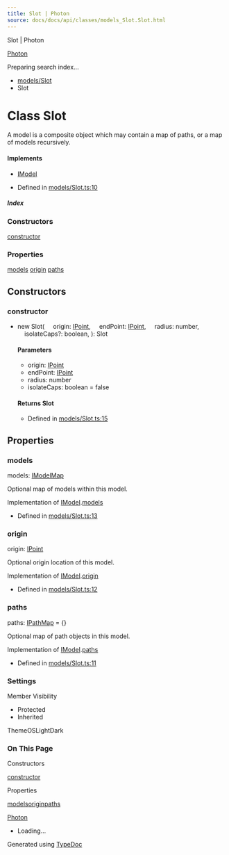 ```yaml
---
title: Slot | Photon
source: docs/docs/api/classes/models_Slot.Slot.html
---
```


Slot | Photon

[Photon](../index.md)




Preparing search index...

* [models/Slot](../modules/models_Slot.md)
* Slot

# Class Slot

A model is a composite object which may contain a map of paths, or a map of models recursively.

#### Implements

* [IModel](../interfaces/core_schema.IModel.md)

* Defined in [models/Slot.ts:10](https://github.com/mwhite454/photon/blob/main/packages/photon/src/models/Slot.ts#L10)

##### Index

### Constructors

[constructor](#constructor)

### Properties

[models](#models)
[origin](#origin)
[paths](#paths)

## Constructors

### constructor

* new Slot(
      origin: [IPoint](../interfaces/core_schema.IPoint.md),
      endPoint: [IPoint](../interfaces/core_schema.IPoint.md),
      radius: number,
      isolateCaps?: boolean,
  ): Slot

  #### Parameters

  + origin: [IPoint](../interfaces/core_schema.IPoint.md)
  + endPoint: [IPoint](../interfaces/core_schema.IPoint.md)
  + radius: number
  + isolateCaps: boolean = false

  #### Returns Slot

  + Defined in [models/Slot.ts:15](https://github.com/mwhite454/photon/blob/main/packages/photon/src/models/Slot.ts#L15)

## Properties

### models

models: [IModelMap](../interfaces/core_schema.IModelMap.md)

Optional map of models within this model.

Implementation of [IModel](../interfaces/core_schema.IModel.md).[models](../interfaces/core_schema.IModel.md#models)

* Defined in [models/Slot.ts:13](https://github.com/mwhite454/photon/blob/main/packages/photon/src/models/Slot.ts#L13)

### origin

origin: [IPoint](../interfaces/core_schema.IPoint.md)

Optional origin location of this model.

Implementation of [IModel](../interfaces/core_schema.IModel.md).[origin](../interfaces/core_schema.IModel.md#origin)

* Defined in [models/Slot.ts:12](https://github.com/mwhite454/photon/blob/main/packages/photon/src/models/Slot.ts#L12)

### paths

paths: [IPathMap](../interfaces/core_schema.IPathMap.md) = {}

Optional map of path objects in this model.

Implementation of [IModel](../interfaces/core_schema.IModel.md).[paths](../interfaces/core_schema.IModel.md#paths)

* Defined in [models/Slot.ts:11](https://github.com/mwhite454/photon/blob/main/packages/photon/src/models/Slot.ts#L11)

### Settings

Member Visibility

* Protected
* Inherited

ThemeOSLightDark

### On This Page

Constructors

[constructor](#constructor)

Properties

[models](#models)[origin](#origin)[paths](#paths)

[Photon](../index.md)

* Loading...

Generated using [TypeDoc](https://typedoc.org/)
